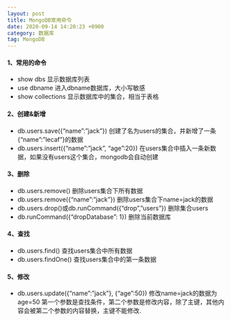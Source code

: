 ```yaml
---
layout: post
title: MongoDB常用命令
date: 2020-09-14 14:20:23 +0900
category: 数据库
tag: MongoDB
---
```


#### 1、常用的命令

* show dbs 显示数据库列表
* use dbname 进入dbname数据库，大小写敏感
* show collections 显示数据库中的集合，相当于表格

#### 2、创建&新增

* db.users.save({“name”:”jack”}) 创建了名为users的集合，并新增了一条{“name”:”lecaf”}的数据
* db.users.insert({“name”:”jack”, “age”:20}) 在users集合中插入一条新数据，如果没有users这个集合，mongodb会自动创建

#### 3、删除

* db.users.remove() 删除users集合下所有数据
* db.users.remove({“name”:”jack”}) 删除users集合下name=jack的数据
* db.users.drop()或db.runCommand({“drop”,”users”}) 删除集合users
* db.runCommand({“dropDatabase”: 1}) 删除当前数据库

#### 4、查找

* db.users.find() 查找users集合中所有数据
* db.users.findOne() 查找users集合中的第一条数据

#### 5、修改

* db.users.update({“name”:”jack”}, {“age”:50}) 修改name=jack的数据为age=50
第一个参数是查找条件，第二个参数是修改内容，除了主键，其他内容会被第二个参数的内容替换，主键不能修改.
